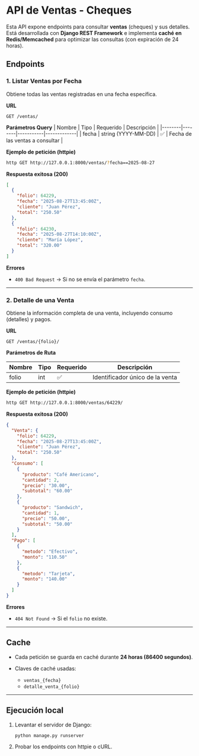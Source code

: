 # API de Ventas - Cheques

Esta API expone endpoints para consultar **ventas** (cheques) y sus detalles.  
Está desarrollada con **Django REST Framework** e implementa **caché en Redis/Memcached** para optimizar las consultas (con expiración de 24 horas).

## Endpoints

### 1. Listar Ventas por Fecha

Obtiene todas las ventas registradas en una fecha específica.

**URL**
```
GET /ventas/
````

**Parámetros Query**
| Nombre | Tipo   | Requerido | Descripción |
|--------|--------|-----------|-------------|
| fecha  | string (YYYY-MM-DD) | ✅ | Fecha de las ventas a consultar |

**Ejemplo de petición (httpie)**
```bash
http GET http://127.0.0.1:8000/ventas/?fecha==2025-08-27
````

**Respuesta exitosa (200)**

```json
[
  {
    "folio": 64229,
    "fecha": "2025-08-27T13:45:00Z",
    "cliente": "Juan Pérez",
    "total": "250.50"
  },
  {
    "folio": 64230,
    "fecha": "2025-08-27T14:10:00Z",
    "cliente": "María López",
    "total": "320.00"
  }
]
```

**Errores**

* `400 Bad Request` → Si no se envía el parámetro `fecha`.

---

### 2. Detalle de una Venta

Obtiene la información completa de una venta, incluyendo consumo (detalles) y pagos.

**URL**

```
GET /ventas/{folio}/
```

**Parámetros de Ruta**

| Nombre | Tipo | Requerido | Descripción                     |
| ------ | ---- | --------- | ------------------------------- |
| folio  | int  | ✅         | Identificador único de la venta |

**Ejemplo de petición (httpie)**

```bash
http GET http://127.0.0.1:8000/ventas/64229/
```

**Respuesta exitosa (200)**

```json
{
  "Venta": {
    "folio": 64229,
    "fecha": "2025-08-27T13:45:00Z",
    "cliente": "Juan Pérez",
    "total": "250.50"
  },
  "Consumo": [
    {
      "producto": "Café Americano",
      "cantidad": 2,
      "precio": "30.00",
      "subtotal": "60.00"
    },
    {
      "producto": "Sandwich",
      "cantidad": 1,
      "precio": "50.00",
      "subtotal": "50.00"
    }
  ],
  "Pago": [
    {
      "metodo": "Efectivo",
      "monto": "110.50"
    },
    {
      "metodo": "Tarjeta",
      "monto": "140.00"
    }
  ]
}
```

**Errores**

* `404 Not Found` → Si el `folio` no existe.

---

## Cache

* Cada petición se guarda en caché durante **24 horas (86400 segundos)**.
* Claves de caché usadas:

  * `ventas_{fecha}`
  * `detalle_venta_{folio}`

---

## Ejecución local

1. Levantar el servidor de Django:

   ```bash
   python manage.py runserver
   ```

2. Probar los endpoints con httpie o cURL.

